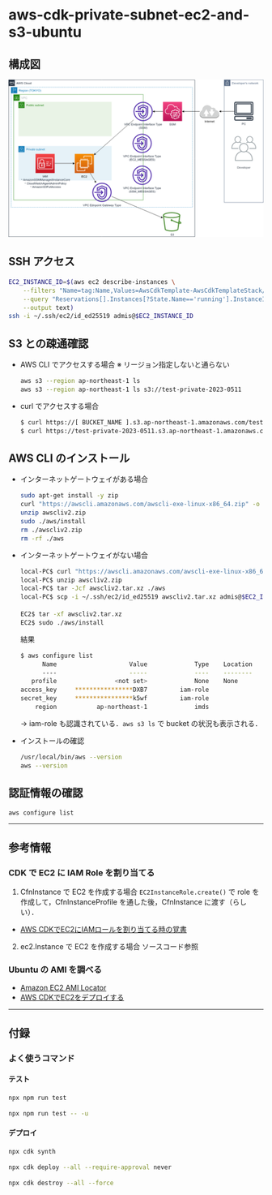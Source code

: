# aws-cdk-private-subnet-ec2-and-s3-ubuntu

## 構成図

![](architecture.drawio.png)

## SSH アクセス

```bash
EC2_INSTANCE_ID=$(aws ec2 describe-instances \
    --filters "Name=tag:Name,Values=AwsCdkTemplate-AwsCdkTemplateStack/AwsCdkTemplate-AwsCdkTemplateStack-general_purpose_ec2" \
    --query "Reservations[].Instances[?State.Name=='running'].InstanceId[]" \
    --output text)
ssh -i ~/.ssh/ec2/id_ed25519 admis@$EC2_INSTANCE_ID
```

## S3 との疎通確認

- AWS CLI でアクセスする場合
  ※ リージョン指定しないと通らない
  ```bash
  aws s3 --region ap-northeast-1 ls
  aws s3 --region ap-northeast-1 ls s3://test-private-2023-0511
  ```
- curl でアクセスする場合
  ```bash
  $ curl https://[ BUCKET_NAME ].s3.ap-northeast-1.amazonaws.com/test.txt
  $ curl https://test-private-2023-0511.s3.ap-northeast-1.amazonaws.com/test.txt


  ```


 ## AWS CLI のインストール

- インターネットゲートウェイがある場合
  ```bash
  sudo apt-get install -y zip
  curl "https://awscli.amazonaws.com/awscli-exe-linux-x86_64.zip" -o "awscliv2.zip"
  unzip awscliv2.zip
  sudo ./aws/install
  rm ./awscliv2.zip
  rm -rf ./aws
  ```

- インターネットゲートウェイがない場合
  ```bash
  local-PC$ curl "https://awscli.amazonaws.com/awscli-exe-linux-x86_64.zip" -o "awscliv2.zip"
  local-PC$ unzip awscliv2.zip
  local-PC$ tar -Jcf awscliv2.tar.xz ./aws
  local-PC$ scp -i ~/.ssh/ec2/id_ed25519 awscliv2.tar.xz admis@$EC2_INSTANCE_ID:~/
  
  EC2$ tar -xf awscliv2.tar.xz
  EC2$ sudo ./aws/install
  ```

  結果
  ```bash
  $ aws configure list
        Name                    Value             Type    Location
        ----                    -----             ----    --------
     profile                <not set>             None    None
  access_key     ****************DXB7         iam-role    
  secret_key     ****************k5wf         iam-role    
      region           ap-northeast-1             imds 
  ```
  → iam-role も認識されている．`aws s3 ls` で bucket の状況も表示される．

- インストールの確認
  ```bash
  /usr/local/bin/aws --version
  aws --version
  ```

## 認証情報の確認
```
aws configure list
```

---

## 参考情報

### CDK で EC2 に IAM Role を割り当てる

1. CfnInstance で EC2 を作成する場合
   `EC2InstanceRole.create()` で role を作成して，CfnInstanceProfile を通した後，CfnInstance に渡す（らしい）．
  - [AWS CDKでEC2にIAMロールを割り当てる時の覚書](https://wp-kyoto.net/add-iam-role-to-ec2-instance-by-aws-cdk/)
2. ec2.Instance で EC2 を作成する場合
   ソースコード参照

### Ubuntu の AMI を調べる

- [Amazon EC2 AMI Locator](https://cloud-images.ubuntu.com/locator/ec2/)
- [AWS CDKでEC2をデプロイする](https://qiita.com/Brutus/items/bba6a49a1a05c3277673)


---

## 付録

### よく使うコマンド

#### テスト
```bash
npx npm run test
```
```bash
npx npm run test -- -u
```

#### デプロイ
```bash
npx cdk synth
```
```bash
npx cdk deploy --all --require-approval never
```
```bash
npx cdk destroy --all --force
```
